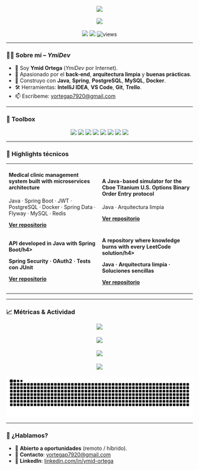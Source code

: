 <!-- Profile Banner (opcional: sube una imagen a tu repo y reemplaza la ruta) -->
<p align="center">
  <img src="https://capsule-render.vercel.app/api?type=wave&height=140&color=0:b6312a,110:3a0f0e&text=YmidDev&fontColor=2aafb6&fontAlign=50&fontAlignY=80" />
</p>

<!-- Typing Intro -->
<p align="center">
  <a href="https://git.io/typing-svg">
    <img src="https://readme-typing-svg.herokuapp.com?size=22&duration=2800&pause=700&center=true&vCenter=true&width=750&lines=Back-end+Developer+enamorado+de+Java+y+Spring;Clean+Code%2C+Arquitectura+limpia+y+APIs+sólidas" />
  </a>
</p>

<!-- Badges -->
<p align="center">
  <a href="mailto:yortegap7920@gmail.com"><img src="https://img.shields.io/badge/Email-yortegap7920%40gmail.com-0ea5e9?style=for-the-badge&logo=gmail&logoColor=white"/></a>
  <a href="https://www.linkedin.com/in/ymidortega/" target="_blank"><img src="https://img.shields.io/badge/LinkedIn-Ymid%20Ortega-0a66c2?style=for-the-badge&logo=linkedin&logoColor=white"/></a>
  <img src="https://komarev.com/ghpvc/?username=YmidOrtega&style=for-the-badge&color=10b981" alt="views"/>
</p>

---

### 🧑‍💻 Sobre mí – *YmiDev*
- 👋 Soy **Ymid Ortega** (*YmiDev* por Internet).
- 🧠 Apasionado por el **back-end**, **arquitectura limpia** y **buenas prácticas**.
- 🌱 Construyo con **Java**, **Spring**, **PostgreSQL**, **MySQL**, **Docker**.
- 🛠️ Herramientas: **IntelliJ IDEA**, **VS Code**, **Git**, **Trello**.
- 📫 Escríbeme: [yortegap7920@gmail.com](mailto:yortegap7920@gmail.com)

---

### 🧰 Toolbox
<p align="center">
  <img src="https://img.shields.io/badge/Java-ED8B00?style=for-the-badge&logo=java&logoColor=white"/>
  <img src="https://img.shields.io/badge/Spring-6DB33F?style=for-the-badge&logo=spring&logoColor=white"/>
  <img src="https://img.shields.io/badge/Docker-2496ED?style=for-the-badge&logo=docker&logoColor=white"/>
  <img src="https://img.shields.io/badge/Git-F05032?style=for-the-badge&logo=git&logoColor=white"/>
  <img src="https://img.shields.io/badge/PostgreSQL-316192?style=for-the-badge&logo=postgresql&logoColor=white"/>
  <img src="https://img.shields.io/badge/MySQL-005C84?style=for-the-badge&logo=mysql&logoColor=white"/>
  <img src="https://img.shields.io/badge/Redis-DC382D?style=for-the-badge&logo=redis&logoColor=white"/>
  <img src="https://img.shields.io/badge/MongoDB-4ea94b?style=for-the-badge&logo=mongodb&logoColor=white"/>
</p>

---

### 🧪 Highlights técnicos
<table>
  <tr>
    <td width="50%">
      <h4> Medical clinic management system built with microservices architecture</h4>
      <p>Java · Spring Boot · JWT · PostgreSQL · Docker · Spring Data · Flyway · MySQL · Redis</p>
      <a href="https://github.com/YmidOrtega/Clinica"><b>Ver repositorio</b></a>
    </td>
    <td width="50%">
      <h4>A Java-based simulator for the Cboe Titanium U.S. Options Binary Order Entry protocol</h4>
      <p>Java · Arquitectura limpia</p>
      <a href="https://github.com/YmidOrtega/TitaniumBOE-Sim"><b>Ver repositorio</b></a>
    </td>
  </tr>
  <tr>
    <td width="50%">
      <h4>API developed in Java with Spring Boot/h4>
      <p>Spring Security · OAuth2 · Tests con JUnit</p>
      <a href="https://github.com/YmidOrtega/CRUD-Test"><b>Ver repositorio</b></a>
    </td>
    <td width="50%">
      <h4>A repository where knowledge burns with every LeetCode solution/h4>
      <p>Java · Arquitectura limpia · Soluciones sencillas</p>
      <a href="https://github.com/YmidOrtega/LeetVault-Fire"><b>Ver repositorio</b></a>
    </td>
  </tr>
</table>

---

### 📈 Métricas & Actividad
<p align="center">
  <img src="https://github-readme-stats.vercel.app/api?username=YmidOrtega&show_icons=true&theme=github_dark&count_private=true" />
  <br/><br/>
  <img src="https://github-readme-stats.vercel.app/api/top-langs/?username=YmidOrtega&layout=compact&theme=github_dark" />
  <br/><br/>
  <img src="https://github-readme-streak-stats.herokuapp.com/?user=YmidOrtega&theme=github-dark" />
  <br/><br/>
  <img src="https://github-profile-trophy.vercel.app/?username=YmidOrtega&theme=onestar&no-frame=true&row=1&column=6" />
</p>

<!-- Snake -->
<picture>
  <source media="(prefers-color-scheme: dark)" srcset="https://github.com/YmidOrtega/YmidOrtega/blob/output/github-snake-dark.svg" />
  <source media="(prefers-color-scheme: light)" srcset="https://github.com/YmidOrtega/YmidOrtega/blob/output/github-snake.svg" />
  <img alt="GitHub Snake" src="https://github.com/YmidOrtega/YmidOrtega/blob/output/github-snake.svg" />
</picture>

---

### 🤝 ¿Hablamos?
- 💼 **Abierto a oportunidades** (remoto / híbrido).
- 📨 **Contacto**: [yortegap7920@gmail.com](mailto:yortegap7920@gmail.com)
- 🔗 **LinkedIn**: [linkedin.com/in/ymid-ortega](https://www.linkedin.com/in/ymidortega/)
